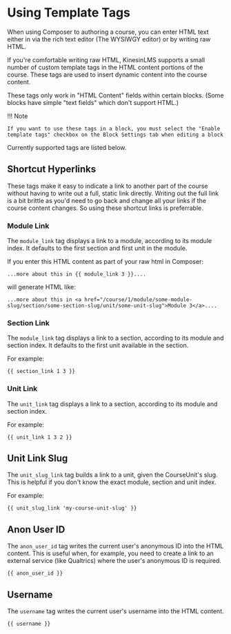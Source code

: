 # Using Template Tags

When using Composer to authoring a course, you can enter HTML text either in via the rich text editor (The WYSIWGY editor) or by writing raw HTML.

If you're comfortable writing raw HTML, KinesinLMS supports a small number of custom template tags in the HTML content
portions of the course. These tags are used to insert dynamic content into the course content.

These tags only work in "HTML Content" fields within certain blocks. (Some blocks have simple "text fields" which don't support HTML.)

!!! Note

    If you want to use these tags in a block, you must select the "Enable template tags" checkbox on the Block Settings tab when editing a block

Currently supported tags are listed below.

## Shortcut Hyperlinks

These tags make it easy to indicate a link to another part of the course without
having to write out a full, static link directly. Writing out the full link is a bit brittle as you'd
need to go back and change all your links if the course content changes. So using these shortcut
links is preferrable.

### Module Link

The `module_link` tag displays a link to a module, according to its module index.
It defaults to the first section and first unit in the module.

If you enter this HTML content as part of your raw html in Composer:

    ...more about this in {{ module_link 3 }}....

will generate HTML like:

    ...more about this in <a href="/course/1/module/some-module-slug/section/some-section-slug/unit/some-unit-slug">Module 3</a>....

### Section Link

The `module_link` tag displays a link to a section, according to its module and section index. It defaults to the first unit available in the section.

For example:

    {{ section_link 1 3 }}

### Unit Link

The `unit_link` tag displays a link to a section, according to its module and section index.

For example:

    {{ unit_link 1 3 2 }}

## Unit Link Slug

The `unit_slug_link` tag builds a link to a unit, given the CourseUnit's slug.
This is helpful if you don't know the exact module, section and unit index.

For example:

    {{ unit_slug_link 'my-course-unit-slug' }}

## Anon User ID

The `anon_user_id` tag writes the current user's anonymous ID into the HTML content.
This is useful when, for example, you need to create a link to an external service (like
Qualtrics) where the user's anonymous ID is required.

    {{ anon_user_id }}

## Username

The `username` tag writes the current user's username into the HTML content.

    {{ username }}

